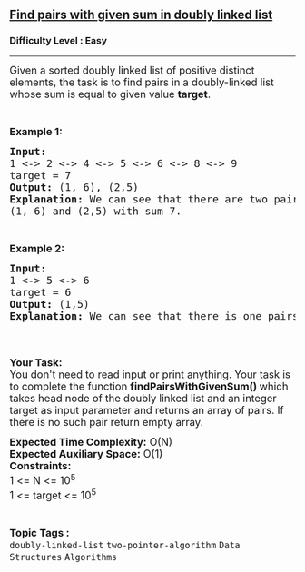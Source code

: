 <h2><a href="https://practice.geeksforgeeks.org/problems/find-pairs-with-given-sum-in-doubly-linked-list/1">Find pairs with given sum in doubly linked list</a></h2><h3>Difficulty Level : Easy</h3><hr><div class="problems_problem_content__Xm_eO"><p><span style="font-size:18px">Given a sorted doubly linked list of positive distinct elements, the task is to find pairs in a doubly-linked list whose sum is equal to given value <strong>target</strong>.</span></p>

<p>&nbsp;</p>

<p><strong><span style="font-size:18px">Example 1:</span></strong></p>

<pre><span style="font-size:18px"><strong>Input:  </strong></span>
<span style="font-size:18px">1 &lt;-&gt; 2 &lt;-&gt; 4 &lt;-&gt; 5 &lt;-&gt; 6 &lt;-&gt; 8 &lt;-&gt; 9</span>
<span style="font-size:18px">target = 7</span>
<span style="font-size:18px"><strong>Output: </strong>(1, 6), (2,5)</span>
<span style="font-size:18px"><strong>Explanation: </strong>We can see that there are two pairs </span>
<span style="font-size:18px">(1, 6) and (2,5) with sum 7.</span></pre>

<p>&nbsp;</p>

<p><strong><span style="font-size:18px">Example 2:</span></strong></p>

<pre><strong><span style="font-size:18px">Input: </span></strong>
<span style="font-size:18px">1 &lt;-&gt; 5 &lt;-&gt; 6</span>
<span style="font-size:18px">target = 6</span>
<strong><span style="font-size:18px">Output: </span></strong><span style="font-size:18px">(1,5)
<strong>Explanation: </strong>We can see that there is one pairs </span> <span style="font-size:18px">(1, 5) with sum 6.
</span>
</pre>

<p>&nbsp;</p>

<p><span style="font-size:18px"><strong>Your Task:</strong><br>
You don't need to read input or print anything. Your task is to complete the function&nbsp;<strong>findPairsWithGivenSum()&nbsp;</strong>which takes head node of the doubly linked list and an integer target&nbsp;as input parameter and returns an array of pairs. If there is no such pair&nbsp;return&nbsp;empty array.</span></p>

<p><span style="font-size:18px"><strong>Expected Time Complexity:</strong>&nbsp;O(N)<br>
<strong>Expected Auxiliary Space:</strong>&nbsp;O(1)<br>
<strong>Constraints:</strong><br>
1 &lt;= N&nbsp;&lt;= 10<sup>5</sup><br>
1 &lt;= target&nbsp;&lt;= 10<sup>5</sup></span></p>
</div><br><p><span style=font-size:18px><strong>Topic Tags : </strong><br><code>doubly-linked-list</code>&nbsp;<code>two-pointer-algorithm</code>&nbsp;<code>Data Structures</code>&nbsp;<code>Algorithms</code>&nbsp;